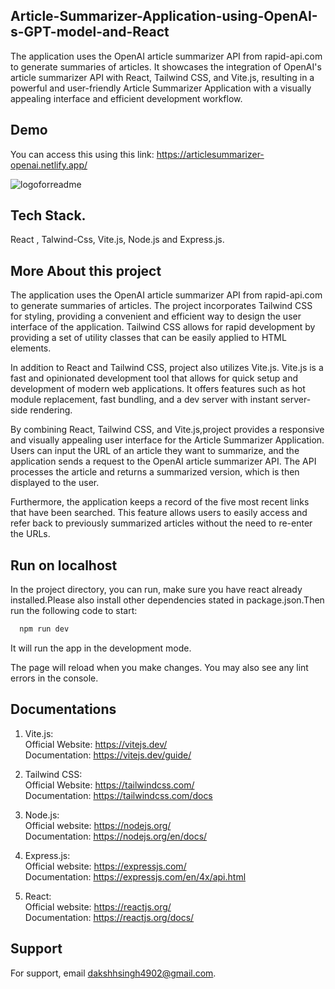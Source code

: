 
## Article-Summarizer-Application-using-OpenAI-s-GPT-model-and-React

The application uses the OpenAI article summarizer API from rapid-api.com to generate summaries of articles. It  showcases the integration of OpenAI's article summarizer API with React, Tailwind CSS, and Vite.js, resulting in a powerful and user-friendly Article Summarizer Application with a visually appealing interface and efficient development workflow.


## Demo
You can access this using this link: 
https://articlesummarizer-openai.netlify.app/
  
![logoforreadme]([https://github.com/dakshh04/Article-Summarizer/blob/main/Untitled%20design%20(5).png](https://github.com/dakshh04/Article-Summarizer/blob/main/Article-Sum%20-%20Brave%2016-01-2024%2009_31_13.png?raw=true))

## Tech Stack.

React , Talwind-Css, Vite.js, Node.js and Express.js.





## More About this project

The application uses the OpenAI article summarizer API from rapid-api.com to generate summaries of articles.
The project incorporates Tailwind CSS for styling, providing a convenient and efficient way to design the user interface of the application. Tailwind CSS allows for rapid development by providing a set of utility classes that can be easily applied to HTML elements.

In addition to React and Tailwind CSS, project also utilizes Vite.js. Vite.js is a fast and opinionated development tool that allows for quick setup and development of modern web applications. It offers features such as hot module replacement, fast bundling, and a dev server with instant server-side rendering.

By combining React, Tailwind CSS, and Vite.js,project provides a responsive and visually appealing user interface for the Article Summarizer Application. Users can input the URL of an article they want to summarize, and the application sends a request to the OpenAI article summarizer API. The API processes the article and returns a summarized version, which is then displayed to the user.

Furthermore, the application keeps a record of the five most recent links that have been searched. This feature allows users to easily access and refer back to previously summarized articles without the need to re-enter the URLs.



## Run on localhost

In the project directory, you can run, make sure you have react already installed.Please also install other dependencies stated in package.json.Then run the following code to start:


```bash
  npm run dev
```
    
It will run the app in the development mode.

The page will reload when you make changes.
You may also see any lint errors in the console.
## Documentations

1. Vite.js:  
Official Website: https://vitejs.dev/    
Documentation: https://vitejs.dev/guide/  


2. Tailwind CSS:  
Official Website: https://tailwindcss.com/    
Documentation: https://tailwindcss.com/docs  


3. Node.js:  
Official website: https://nodejs.org/  
Documentation: https://nodejs.org/en/docs/  

4. Express.js:  
Official website: https://expressjs.com/    
Documentation: https://expressjs.com/en/4x/api.html  

5. React:  
Official website: https://reactjs.org/    
Documentation: https://reactjs.org/docs/  
## Support

For support, email dakshhsingh4902@gmail.com.
